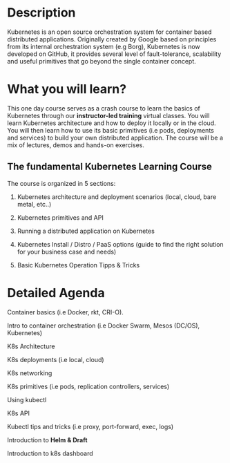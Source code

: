 # Description

Kubernetes is an open source orchestration system for container based distributed applications. Originally created by Google based on principles from its internal orchestration system \(e.g Borg\), Kubernetes is now developed on GitHub, it provides several level of fault-tolerance, scalability and useful primitives that go beyond the single container concept.

# What you will learn?

This one day course serves as a crash course to learn the basics of Kubernetes through our **instructor-led training** virtual classes. You will learn Kubernetes architecture and how to deploy it locally or in the cloud. You will then learn how to use its basic primitives \(i.e pods, deployments and services\) to build your own distributed application. The course will be a mix of lectures, demos and hands-on exercises.

## The fundamental Kubernetes Learning Course

The course is organized in 5 sections:

1. Kubernetes architecture and deployment scenarios \(local, cloud, bare metal, etc..\)

2. Kubernetes primitives and API

3. Running a distributed application on Kubernetes

4. Kubernetes Install / Distro / PaaS options \(guide to find the right solution for your business case and needs\)

5. Basic Kubernetes Operation Tipps & Tricks

# Detailed Agenda

Container basics \(i.e Docker, rkt, CRI-O\).

Intro to container orchestration \(i.e Docker Swarm, Mesos \(DC/OS\), Kubernetes\)

K8s Architecture

K8s deployments \(i.e local, cloud\)

K8s networking

K8s primitives \(i.e pods, replication controllers, services\)

Using kubectl

K8s API

Kubectl tips and tricks \(i.e proxy, port-forward, exec, logs\)

Introduction to **Helm & Draft**

Introduction to k8s dashboard

